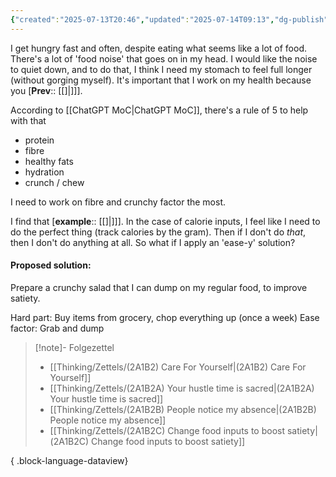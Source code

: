 ```yaml
---
{"created":"2025-07-13T20:46","updated":"2025-07-14T09:13","dg-publish":true,"dg-path":"Zettels/(2A1B2C) Change food inputs to boost satiety.md","permalink":"/zettels/2-a1-b2-c-change-food-inputs-to-boost-satiety/","dgPassFrontmatter":true,"noteIcon":"1"}
---
```


I get hungry fast and often, despite eating what seems like a lot of food. There's a lot of 'food noise' that goes on in my head. I would like the noise to quiet down, and to do that, I think I need my stomach to feel full longer (without gorging myself). It's important that I work on my health because you [**Prev**:: [[]\|]]]. 

According to [[ChatGPT MoC\|ChatGPT MoC]], there's a rule of 5 to help with that
- protein
- fibre 
- healthy fats 
- hydration
- crunch / chew 

I need to work on fibre and crunchy factor the most. 

I find that [**example**:: [[]\|]]]. In the case of calorie inputs, I feel like I need to do the perfect thing (track calories by the gram). Then if I don't do _that_, then I don't do anything at all. So what if I apply an 'ease-y' solution? 

#### Proposed solution: 
Prepare a crunchy salad that I can dump on my regular food, to improve satiety. 

Hard part: Buy items from grocery, chop everything up  (once a week)
Ease factor: Grab and dump 

> [!note]- Folgezettel
>  - [[Thinking/Zettels/(2A1B2) Care For Yourself\|(2A1B2) Care For Yourself]]
> - [[Thinking/Zettels/(2A1B2A) Your hustle time is sacred\|(2A1B2A) Your hustle time is sacred]]
> - [[Thinking/Zettels/(2A1B2B) People notice my absence\|(2A1B2B) People notice my absence]]
> - [[Thinking/Zettels/(2A1B2C) Change food inputs to boost satiety\|(2A1B2C) Change food inputs to boost satiety]]
> 
{ .block-language-dataview}